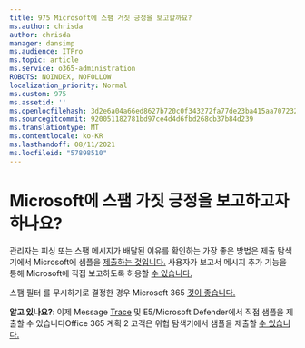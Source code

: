 ```yaml
---
title: 975 Microsoft에 스팸 거짓 긍정을 보고할까요?
ms.author: chrisda
author: chrisda
manager: dansimp
ms.audience: ITPro
ms.topic: article
ms.service: o365-administration
ROBOTS: NOINDEX, NOFOLLOW
localization_priority: Normal
ms.custom: 975
ms.assetid: ''
ms.openlocfilehash: 3d2e6a04a66ed8627b720c0f343272fa77de23ba415aa70723210587585c9b19
ms.sourcegitcommit: 920051182781bd97ce4d4d6fbd268cb37b84d239
ms.translationtype: MT
ms.contentlocale: ko-KR
ms.lasthandoff: 08/11/2021
ms.locfileid: "57898510"
---
```

# <a name="would-you-like-to-report-a-spam-false-positive-to-microsoft"></a>Microsoft에 스팸 가짓 긍정을 보고하고자 하나요?

관리자는 피싱 또는 스팸 메시지가 배달된 이유를 확인하는 가장 좋은 방법은 제출 탐색기에서 Microsoft에 샘플을 [제출하는 것입니다.](https://protection.office.com/reportsubmission) 사용자가 보고서 메시지 추가 기능을 통해 Microsoft에 직접 보고하도록 허용할 [수 있습니다.](https://appsource.microsoft.com/product/office/WA104381180?src=office&tab=Overview)

스팸 필터 를 무시하기로 결정한 경우 Microsoft 365 [것이 좋습니다.](https://docs.microsoft.com/exchange/troubleshoot/antispam/cautions-against-bypassing-spam-filters)

**알고 있나요?**: 이제 Message [Trace](https://protection.office.com/messagetrace) 및 E5/Microsoft Defender에서 직접 샘플을 제출할 수 있습니다Office 365 계획 2 고객은 위협 탐색기에서 샘플을 제출할 [수 있습니다.](https://docs.microsoft.com/microsoft-365/security/office-365-security/threat-explorer)
